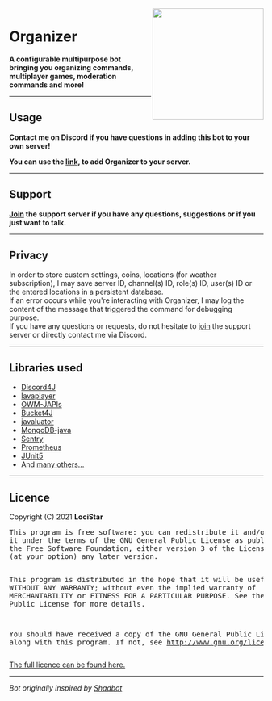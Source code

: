 <!DOCTYPE html>
<html>
<body>
    <a href="https://discord.com/api/oauth2/authorize?client_id=597091642440155158&permissions=8&scope=bot%20applications.commands">
        <img align="right" src="https://user-images.githubusercontent.com/56027938/157656800-0797db5b-6f11-46eb-bed7-868d4ee55e44.png" height="220" width="220">
    </a>
    <h1>Organizer</h1>
    <p><b>A configurable multipurpose bot bringing you organizing commands, multiplayer games, moderation commands and more!</b></p>
    <hr>
    <h2>Usage</h2>
    <a></a>
    <p><b>Contact me on Discord if you have questions in adding this bot to your own server!</b></p>
    <p><b>You can use the <a href="https://discord.com/api/oauth2/authorize?client_id=597091642440155158&permissions=8&scope=bot%20applications.commands">
        link</a>, to add Organizer to your server.</b></p>
    <hr>
    <h2>Support</h2>
    <p><b><a href="https://discord.gg/tAeFra36KX">Join</a> the support server if you have any questions, suggestions or if you just want to talk.</b></p>
    <hr>
    <h2>Privacy</h2>
    In order to store custom settings, coins, locations (for weather subscription), I may save server ID, channel(s) ID, role(s) ID, user(s) ID or the entered locations in a persistent database. 
    <br>If an error occurs while you're interacting with Organizer, I may log the content of the message that triggered the command for debugging purpose.
    <br>If you have any questions or requests, do not hesitate to <a href="https://discord.gg/tAeFra36KX">join</a> the support server or directly contact me via Discord.
    <hr>
    <h2>Libraries used</h2>
    <ul>
        <li><a href="https://github.com/Discord4J/Discord4J">Discord4J</a>
        <li><a href="https://github.com/sedmelluq/lavaplayer">lavaplayer</a>
        <li><a href="https://bitbucket.org/aksinghnet/owm-japis">OWM-JAPIs</a>
        <li><a href="https://github.com/vladimir-bukhtoyarov/bucket4j">Bucket4J</a>
        <li><a href="http://javaluator.sourceforge.net/en/home/">javaluator</a>
        <li><a href="https://github.com/mongodb/mongo-java-driver">MongoDB-java</a>
        <li><a href="https://github.com/getsentry/sentry-java">Sentry</a></li>
        <li><a href="https://github.com/prometheus/client_java">Prometheus</a></li>
        <li><a href="https://github.com/junit-team/junit5">JUnit5</a></li>
        <li>And <a href="pom.xml">many others...</a></li>
    </ul>
    <hr>
    <h2>Licence</h2>
    <p>Copyright (C) 2021 <b>LociStar</b>
        <pre>
This program is free software: you can redistribute it and/or modify
it under the terms of the GNU General Public License as published by
the Free Software Foundation, either version 3 of the License, or
(at your option) any later version.

This program is distributed in the hope that it will be useful, but WITHOUT ANY WARRANTY; without even the implied
warranty of MERCHANTABILITY or FITNESS FOR A PARTICULAR PURPOSE. See the GNU General Public License for more details.

You should have received a copy of the GNU General Public License along with this program. If not,
see http://www.gnu.org/licenses/
</pre>
<a href="https://github.com/LociStar/Organizer/blob/master/LICENSE">The full licence can be found here.</a>
<hr>
<p><i>Bot originally inspired by <a href="https://github.com/Shadorc/Shadbot">Shadbot</i></a>
</body>
</html>
